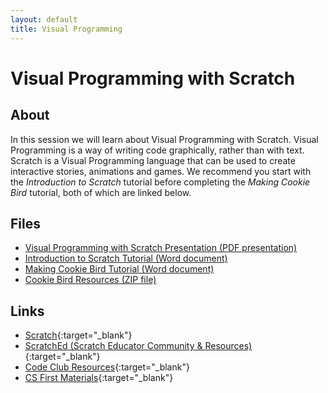 ```yaml
---
layout: default
title: Visual Programming
---
```


# Visual Programming with Scratch

## About

In this session we will learn about Visual Programming with Scratch. 
Visual Programming is a way of writing code graphically, rather than with text. 
Scratch is a Visual Programming language that can be used to create interactive stories, animations and games.
We recommend you start with the *Introduction to Scratch* tutorial before completing the *Making Cookie Bird* tutorial, both of which are linked below.

## Files

- [Visual Programming with Scratch Presentation (PDF presentation)](visual_programming_presentation.pdf)
- [Introduction to Scratch Tutorial (Word document)](introduction_to_scratch.docx)
- [Making Cookie Bird Tutorial (Word document)](making_cookie_bird.docx)
- [Cookie Bird Resources (ZIP file)](cookie_bird_resources.zip)

## Links

- [Scratch](https://scratch.mit.edu/){:target="_blank"}
- [ScratchEd (Scratch Educator Community & Resources)](http://scratched.gse.harvard.edu/){:target="_blank"}
- [Code Club Resources](http://projects.codeclubworld.org/en-GB/){:target="_blank"}
- [CS First Materials](https://www.cs-first.com/materials){:target="_blank"}

